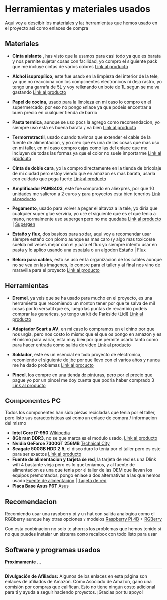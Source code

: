 # Herramientas y materiales usados

Aqui voy a descibir los materiales y las herramientas que hemos usado en el proyecto asi como enlaces de compra

## Materiales

- **Cinta aislante** , has visto que la usamos para casi todo ya que es barata y nos permite sujetar cosas con facilidad, yo compro el siguiente pack que me incluye cintas de varios colores [Link al producto](https://amzn.to/4n7i74Y)

- **Alchol isopropílico**, este fue usado en la limpieza del interior de la tele, ya que no reacciona con los componentes electronicos ni deja rastro, yo tengo una garrafa de 5L y voy rellenando un bote de 1L segun se me va gastando [Link al producto](https://amzn.to/4mIcNW5)

- **Papel de cocina**, usado para la limpieza en mi caso lo compro en el supermercado, por eso no pongo enlace ya que podeis encontrar a buen precio en cualquier tienda de barrio 

- **Pasta termica**, aunque se uso poca la agrego como recomendacion, yo siempre uso esta es buena barata y va bien [Link al producto](https://amzn.to/3USUi4U)

- **Termorretractil**, usado cuando tuvimos que extender el cable de la fuente de alimentacion, y yo creo que es una de las cosas que mas uso en mi taller, en mi caso compro cajas como las del enlace que me incluyen de todas las formas ya que el color no suele importarme [Link al prodcuto](https://amzn.to/3VoK8ZU)

- **Cinta de doble cara**, yo la compro directamente en la tienda de bricolaje de mi ciudad pero estoy viendo que en amazon es mas barata, usarla con cuidado que pega fuerte [Link al producto](https://amzn.to/41u1tnZ)

- **Amplificador PAM8403**, este fue comprado en aliexpres, por que 10 unidades me salieron a 2 euros y para proyectos esta bien tenerlos [Link al producto](https://es.aliexpress.com/item/1005006012531320.html?spm=a2g0o.productlist.main.3.1d253525vLpV8I&algo_pvid=2435cee0-0af3-4374-936c-29a7f4b0727f&algo_exp_id=2435cee0-0af3-4374-936c-29a7f4b0727f-2&pdp_ext_f=%7B%22order%22%3A%22484%22%2C%22eval%22%3A%221%22%7D&pdp_npi=6%40dis%21EUR%215.39%210.99%21%21%2143.69%218.00%21%40210391a017565829109768946edf08%2112000035329868684%21sea%21ES%210%21ABX%211%210%21n_tag%3A-29910%3Bd%3Aa90a8680%3Bm03_new_user%3A-29895%3BpisId%3A5000000174047507&curPageLogUid=QI1yTYA78EnF&utparam-url=scene%3Asearch%7Cquery_from%3A%7Cx_object_id%3A1005006012531320%7C_p_origin_prod%3A)

- **Pegamento**, usado para volver a pegar el altavoz a la tele, yo diria que cualquier super glue serviria, yo use el siguiente que es el que tenia a mano, normalmente uso supergen pero no me quedaba [Link al producto](https://amzn.to/3I1Mg6V) | [Supergen](https://amzn.to/3JG8yf1)

- **Estaño y flux**, dos basicos para soldar, aqui voy a recomendar usar siempre estaño con plomo aunque es mas caro (y algo mas toxico)se suelda mil veces mejor con el y para el flux yo siempre intento usar en pasta y lo aplico usando una espatula o un algodon [Estaño](https://amzn.to/4p1bD9D) | [Flux](https://amzn.to/45HoiHi)

- **Belcro para cables**, esto se uso en la organizacion de los cables aunque no se vea en las imagenes, lo compre para el taller y al final nos vino de maravilla para el proyecto [Link al producto](https://amzn.to/3UT4z12)

## Herramientas

- **Dremel**, ya veis que se ha usado para mucho en el proyecto, es una herramienta que recomiendo un monton tener por que te salva de mil cosas por lo versatil que es, luego las puntas de recambio podeis comprar las genericas, yo tengo un kit de Parkside (Lidl) [Link al producto](https://amzn.to/4n6cmEL)

- **Adaptador Scart a AV**, en mi caso lo compramos en el chino por que nos urgia, pero nos costo lo mismo que el que os pongo en amazon y es el mismo para variar, esta muy bien por que permite usarlo tanto como para hacer entrada como salida de video [Link al producto](https://amzn.to/41u5kRS)


- **Soldador**, este es un esencial en todo proyecto de electronica, recomiendo el siguiente de jbc por que llevo con el varios años y nunca me ha dado problemas [Link al producto](https://amzn.to/4lSGN07)

- **Pincel**, los compre en una tienda de pinturas, pero por el precio que pague yo por un pincel me doy cuenta que podria haber comprado 3 [Link al producto](https://amzn.to/45Fd464)

## Componentes PC

Todos los componentes han sido piezas recicladas que tenia por el taller, pero listo sus caracteristicas asi como un enlace de compra / informacion del mismo 

- **Intel Core i7-950** [Wikipedia](https://es.wikipedia.org/wiki/Intel_Core_i7_(Nehalem))
- **8Gb ram DDR3**, no se que marca es el modulo usado, [Link al producto](https://amzn.to/41shivs)
- **Nvidia GeForce 7300GT 256MB** [Technical City](https://technical.city/es/video/GeForce-7300-GT)
- **Seagate 500GB HDD 2.5**, el disco duro lo tenia por el taller pero es este para ser exactos [Link al producto](https://amzn.to/4fX97No)
- **Fuente de alimentacion y tarjeta de red**, la tarjeta de red es una Dlink wifi 4 bastante vieja pero es lo que teniamos, y al fuente de alimentacion es una que tenia por el taller de las OEM que llevan los equipos premontados, pongo enlace a dos alternativas a las que hemos usado [Fuente de alimentacion](https://amzn.to/3VoYKIL) | [Tarjeta de red](https://amzn.to/47fi42u)
- **Placa Base Asus P6T** [Asus](https://www.asus.com/es/supportonly/p6t/helpdesk_knowledge/)


## Recomendacion 
Recomiendo usar una raspberry pi y un hat con salida analogica como el RGBberry aunque hay otras opciones y modelos 
[Raspberry Pi 4B](https://amzn.to/4n6wV3M) + [RGBerry](https://www.osaelectronics.com/product/rgberry-scart/)

Con esta conbinacion no solo te ahorras los problemas que hemos tenido si no que puedes instalar un sistema como recalbox con todo listo para usar 

## Software y programas usados 

**Proximamente ...**



---
**Divulgación de Afiliados:** Algunos de los enlaces en esta página son enlaces de afiliados de Amazon. Como Asociado de Amazon, gano una comisión por compras que califican. Esto no tiene ningún costo adicional para ti y ayuda a seguir haciendo proyectos. ¡Gracias por tu apoyo!